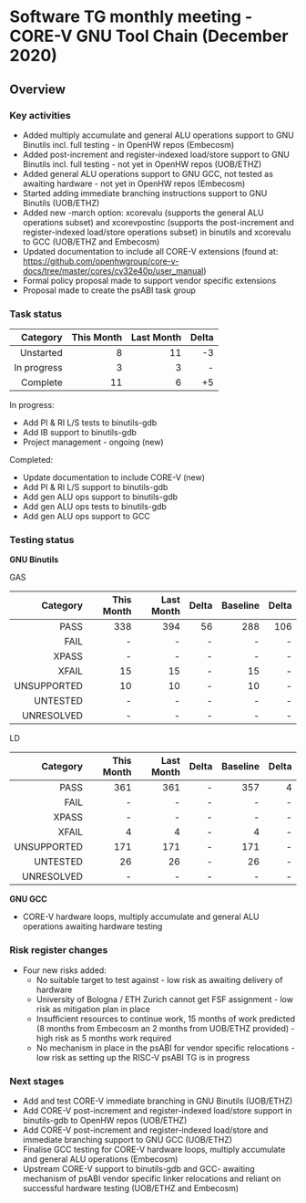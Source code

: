 # Software TG monthly meeting - CORE-V GNU Tool Chain (December 2020)

## Overview

### Key activities

* Added multiply accumulate and general ALU operations support to GNU Binutils incl. full testing - in OpenHW repos (Embecosm)
* Added post-increment and register-indexed load/store support to GNU Binutils incl. full testing - not yet in OpenHW repos (UOB/ETHZ)
* Added general ALU operations support to GNU GCC, not tested as awaiting hardware - not yet in OpenHW repos (Embecosm)
* Started adding immediate branching instructions support to GNU Binutils (UOB/ETHZ)
* Added new -march option: xcorevalu (supports the general ALU operations subset) and xcorevpostinc (supports the post-increment and register-indexed load/store operations subset) in binutils and xcorevalu to GCC (UOB/ETHZ and Embecosm)
* Updated documentation to include all CORE-V extensions (found at: https://github.com/openhwgroup/core-v-docs/tree/master/cores/cv32e40p/user_manual)
* Formal policy proposal made to support vendor specific extensions 
* Proposal made to create the psABI task group


### Task status

| Category    | This Month | Last Month | Delta    |
| -----------:| ----------:| ----------:| --------:|
| Unstarted   | 8          | 11         | -3       |
| In progress | 3          | 3          | -        |
| Complete    | 11         | 6          | +5       |

In progress:
* Add PI & RI L/S tests to binutils-gdb
* Add IB support to binutils-gdb
* Project management - ongoing (new)

Completed:
* Update documentation to include CORE-V (new)
* Add PI & RI L/S support to binutils-gdb
* Add gen ALU ops support to binutils-gdb
* Add gen ALU ops tests to binutils-gdb
* Add gen ALU ops support to GCC

### Testing status

**GNU Binutils**

GAS

| Category    | This Month | Last Month   | Delta      | Baseline   | Delta      |
| -----------:| ---------: | ---------:   | ---------: | ---------: | ---------: |
| PASS        | 338        | 394          | 56         | 288        | 106        |
| FAIL        | -          | -            | -          | -          | -          |
| XPASS       | -          | -            | -          | -          | -          |
| XFAIL       | 15         | 15           | -          | 15         | -          |
| UNSUPPORTED | 10         | 10           | -          | 10         | -          |
| UNTESTED    | -          | -            | -          | -          | -          |
| UNRESOLVED  | -          | -            | -          | -          | -          |

LD

| Category    | This Month | Last Month   | Delta      | Baseline   | Delta      |
| -----------:| ---------: | ---------:   | ---------: | ---------: | ---------: |
| PASS        | 361        | 361          | -          | 357        | 4          |
| FAIL        | -          | -            | -          | -          | -          |
| XPASS       | -          | -            | -          | -          | -          |
| XFAIL       | 4          | 4            | -          | 4          | -          |
| UNSUPPORTED | 171        | 171          | -          | 171        | -          |
| UNTESTED    | 26         | 26           | -          | 26         | -          |
| UNRESOLVED  | -          | -            | -          | -          | -          |

**GNU GCC**

* CORE-V hardware loops, multiply accumulate and general ALU operations awaiting hardware testing

### Risk register changes

*   Four new risks added:
    * No suitable target to test against - low risk as awaiting delivery of hardware
    * University of Bologna / ETH Zurich cannot get FSF assignment - low risk as mitigation plan in place
    * Insufficient resources to continue work, 15 months of work predicted (8 months from Embecosm an 2 months from UOB/ETHZ provided) - high risk as 5 months work required
    * No mechanism in place in the psABI for vendor specific relocations - low risk as setting up the RISC-V psABI TG is in progress 

### Next stages

* Add and test CORE-V immediate branching in GNU Binutils (UOB/ETHZ)
* Add CORE-V post-increment and register-indexed load/store support in binutils-gdb to OpenHW repos (UOB/ETHZ)
* Add CORE-V post-increment and register-indexed load/store and immediate branching support to GNU GCC (UOB/ETHZ)
* Finalise GCC testing for CORE-V hardware loops, multiply accumulate and general ALU operations (Embecosm)
* Upstream CORE-V support to binutils-gdb and GCC- awaiting mechanism of psABI vendor specific linker relocations and reliant on successful hardware testing (UOB/ETHZ and Embecosm)